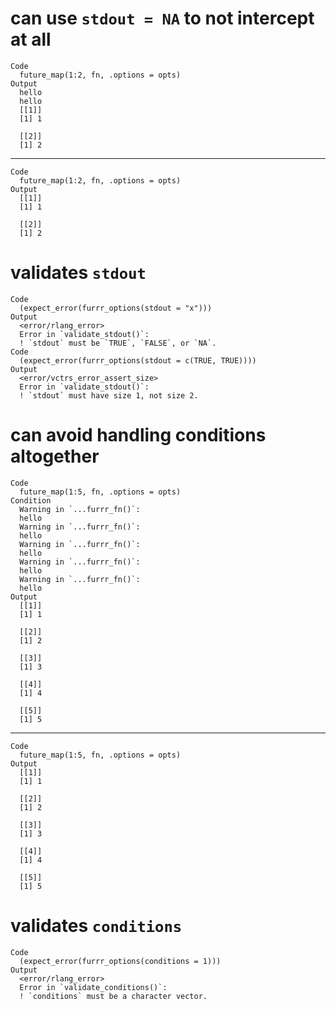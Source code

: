 # can use `stdout = NA` to not intercept at all

    Code
      future_map(1:2, fn, .options = opts)
    Output
      hello
      hello
      [[1]]
      [1] 1
      
      [[2]]
      [1] 2
      

---

    Code
      future_map(1:2, fn, .options = opts)
    Output
      [[1]]
      [1] 1
      
      [[2]]
      [1] 2
      

# validates `stdout`

    Code
      (expect_error(furrr_options(stdout = "x")))
    Output
      <error/rlang_error>
      Error in `validate_stdout()`:
      ! `stdout` must be `TRUE`, `FALSE`, or `NA`.
    Code
      (expect_error(furrr_options(stdout = c(TRUE, TRUE))))
    Output
      <error/vctrs_error_assert_size>
      Error in `validate_stdout()`:
      ! `stdout` must have size 1, not size 2.

# can avoid handling conditions altogether

    Code
      future_map(1:5, fn, .options = opts)
    Condition
      Warning in `...furrr_fn()`:
      hello
      Warning in `...furrr_fn()`:
      hello
      Warning in `...furrr_fn()`:
      hello
      Warning in `...furrr_fn()`:
      hello
      Warning in `...furrr_fn()`:
      hello
    Output
      [[1]]
      [1] 1
      
      [[2]]
      [1] 2
      
      [[3]]
      [1] 3
      
      [[4]]
      [1] 4
      
      [[5]]
      [1] 5
      

---

    Code
      future_map(1:5, fn, .options = opts)
    Output
      [[1]]
      [1] 1
      
      [[2]]
      [1] 2
      
      [[3]]
      [1] 3
      
      [[4]]
      [1] 4
      
      [[5]]
      [1] 5
      

# validates `conditions`

    Code
      (expect_error(furrr_options(conditions = 1)))
    Output
      <error/rlang_error>
      Error in `validate_conditions()`:
      ! `conditions` must be a character vector.

